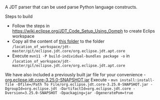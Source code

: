 A JDT parser that can be used parse Python language constructs. 

Steps to build
* Follow the steps in https://wiki.eclipse.org/JDT_Code_Setup_Using_Oomph to create Eclips workspace
* Copy all the content of [this folder](https://github.com/maldil/PyEclipsJDTParser/tree/master/jdt-master/git/eclipse.jdt.core/org.eclipse.jdt.apt.core) to the folder `/location_of_workspace/jdt-master/git/eclipse.jdt.core/org.eclipse.jdt.apt.core`
* Execute `mvn11 -P build-individual-bundles package -o` in `/location_of_workspace/jdt-master/git/eclipse.jdt.core/org.eclipse.jdt.apt.core`

We have also included a previously built jar file for your convenience - [org.eclipse.jdt.core-3.25.0-SNAPSHOT.jar](https://github.com/maldil/JavaFyPy/blob/master/CustomizedEclipseJDT/org.eclipse.jdt.core-3.25.0-SNAPSHOT.jar)
Execute -
`mvn install:install-file -Dfile=/Path To File/org.eclipse.jdt.core-3.25.0-SNAPSHOT.jar -DgroupId=org.eclipse.jdt -DartifactId=org.eclipse.jdt.core -Dversion=3.25.0-SNAPSHOT -Dpackaging=jar -DgeneratePom=true`
